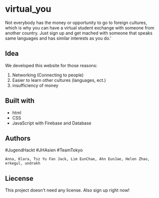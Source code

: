 # virtual_you
Not everybody has the money or opportunity to go to foreign cultures, which is why you can have a virtual student exchange with someone from another country. Just sign up and get mached with someone that speaks same languages and has similar interests as you do.'
## Idea
We developed this website for those reasons:
1. Networking (Connecting to people)
2. Easier to learn other cultures (languages, ect.)
3. insufficiency of money 
## Built with
* html
* CSS
* JavaScript
with Firebase and Database
## Authors
#JugendHackt #JHAsien #TeamTokyo
```
Anna, Klara, Tsz Yu Fan Jack, Lim EunChae, Ahn EunJae, Helen Zhao, erkegul, undrakh
```
## Liecense
This project doesn't need any license. Also sign up right now!
